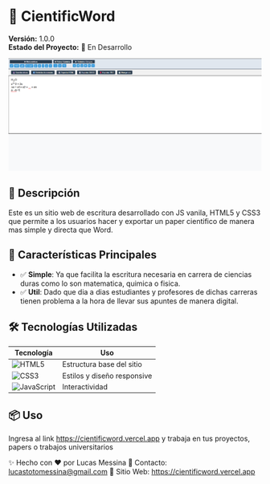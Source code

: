 # 📌 CientificWord

**Versión:** 1.0.0  
**Estado del Proyecto:** 🚀 En Desarrollo

![Preview del Proyecto](/CientificWord-1-0-0.png)  

## 📝 Descripción

Este es un sitio web de escritura desarrollado con JS vanila, HTML5 y CSS3 que permite a los usuarios hacer y exportar un paper cientifico de manera mas simple y directa que Word.

## 🌟 Características Principales

- ✅ **Simple**: Ya que facilita la escritura necesaria en carrera de ciencias duras como lo son matematica, quimica o fisica.
- ✅ **Util**: Dado que dia a dias estudiantes y profesores de dichas carreras tienen problema a la hora de llevar sus apuntes de manera digital.

## 🛠️ Tecnologías Utilizadas

| Tecnología       | Uso                          |
|------------------|------------------------------|
| ![HTML5](https://img.shields.io/badge/HTML5-E34F26?style=flat&logo=html5&logoColor=white) | Estructura base del sitio    |
| ![CSS3](https://img.shields.io/badge/CSS3-1572B6?style=flat&logo=css3&logoColor=white)    | Estilos y diseño responsive |
| ![JavaScript](https://img.shields.io/badge/JavaScript-F7DF1E?style=flat&logo=javascript&logoColor=black) | Interactividad              |

## 📦 Uso

Ingresa al link https://cientificword.vercel.app y trabaja en tus proyectos, papers o trabajos universitarios

✨ Hecho con ❤️ por Lucas Messina
📧 Contacto: lucastotomessina@gmail.com
🔗 Sitio Web: https://cientificword.vercel.app